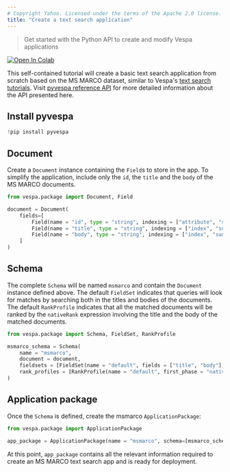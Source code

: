 ```yaml
---
# Copyright Yahoo. Licensed under the terms of the Apache 2.0 license. See LICENSE in the project root.
title: "Create a text search application"
---
```

> Get started with the Python API to create and modify Vespa applications

[![Open In Colab](https://colab.research.google.com/assets/colab-badge.svg)](https://colab.research.google.com/github/vespa-engine/pyvespa/blob/master/docs/sphinx/source/create-text-app.ipynb)

This self-contained tutorial will create a basic text search application from scratch based on the MS MARCO dataset, similar to Vespa's [text search tutorials](https://docs.vespa.ai/documentation/tutorials/text-search.html). Visit [pyvespa reference API](https://pyvespa.readthedocs.io/en/latest/reference-api.html) for more detailed information about the API presented here.

## Install pyvespa


```python
!pip install pyvespa
```

## Document

Create a `Document` instance containing the `Field`s to store in the app. To simplify the application, include only the `id`, the `title` and the `body` of the MS MARCO documents.


```python
from vespa.package import Document, Field

document = Document(
    fields=[
        Field(name = "id", type = "string", indexing = ["attribute", "summary"]),
        Field(name = "title", type = "string", indexing = ["index", "summary"], index = "enable-bm25"),
        Field(name = "body", type = "string", indexing = ["index", "summary"], index = "enable-bm25")        
    ]
)
```

## Schema

The complete `Schema` will be named `msmarco` and contain the `Document` instance defined above. The default `FieldSet` indicates that queries will look for matches by searching both in the titles and bodies of the documents. The default `RankProfile` indicates that all the matched documents will be ranked by the `nativeRank` expression involving the title and the body of the matched documents.


```python
from vespa.package import Schema, FieldSet, RankProfile

msmarco_schema = Schema(
    name = "msmarco", 
    document = document, 
    fieldsets = [FieldSet(name = "default", fields = ["title", "body"])],
    rank_profiles = [RankProfile(name = "default", first_phase = "nativeRank(title, body)")]
)
```

## Application package

Once the `Schema` is defined, create the msmarco `ApplicationPackage`:


```python
from vespa.package import ApplicationPackage

app_package = ApplicationPackage(name = "msmarco", schema=[msmarco_schema])
```

At this point, `app_package` contains all the relevant information required to create an MS MARCO text search app and is ready for deployment.
